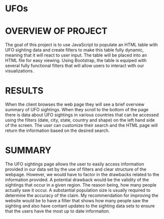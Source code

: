 # UFOs

# OVERVIEW OF PROJECT
The goal of this project is to use JavaScript to populate an HTML table with UFO sighting data and create filters to make this table fully dynamic, meaning that it will react to user input. The table will be placed into an HTML file for easy viewing. Using Bootstrap, the table is equiped with several fully functional filters that will allow users to interact with our visualizations. 

# RESULTS

When the client browses the web page they will see a brief overview summary of UFO sightings. When they scroll to the bottom of the page there is data about UFO sightings in various countries that can be accessed using the filters (date, city, state, country and shape) on the left hand side of the screen. The user can customize their search and the HTML page will return the information based on the desired search.

# SUMMARY

The UFO sightings page allows the user to easily access information provided in our data set by the use of filters and clear structure of the webpage. 
However, we would have to factor in the drawbacks related to the information provided. A potential drawback would be the validity of the sightings that occur in a given region. The reason being, how many people actually saw it occur. A substantial population size is usually required to determine the accuracy of the claim. My recommendation for improving the website would be to have a filter that shows how many people saw the sighting and also have contant updates to the sighting data sets to ensure that the users have the most up to date informaiton.



